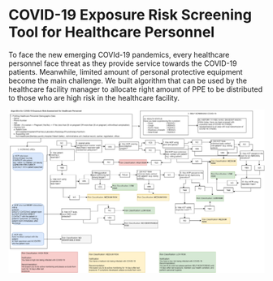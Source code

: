 # COVID-19 Exposure Risk Screening Tool for Healthcare Personnel

To face the new emerging COVId-19 pandemics, every healthcare personnel face threat as they provide service towards the COVID-19 patients. Meanwhile, limited amount of personal protective equipment become the main challenge. We built algorithm that can be used by the healthcare facility manager to allocate right amount of PPE to be distributed to those who are high risk in the healthcare facility.

![Exposure Screening Tool Algorithm](https://github.com/aldeetropolis/covid19-exposure-risk-screening-tool/blob/master/Copy%20of%20COVID-19%20risk%20assessment%20for%20health%20workers-skrining%20resiko.png)
